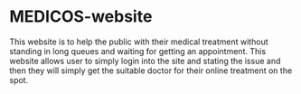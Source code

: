 # MEDICOS-website
This website is to help the public with their medical treatment without standing in long queues and waiting for getting an appointment. This website allows user to simply login into the site and stating the issue and then they will simply get the suitable doctor for their online treatment on the spot.
